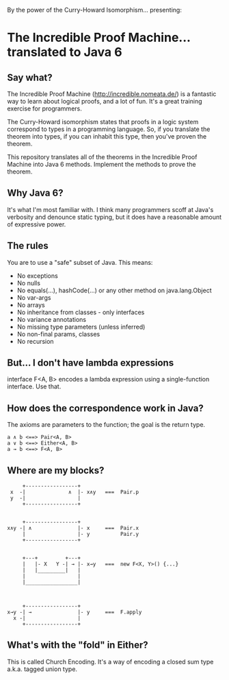 By the power of the Curry-Howard Isomorphism... presenting:

The Incredible Proof Machine... translated to Java 6
====================================================

Say what?
---------

The Incredible Proof Machine (http://incredible.nomeata.de/) 
is a fantastic way to learn about logical proofs, 
and a lot of fun. It's a great training exercise for programmers. 

The Curry-Howard isomorphism states that proofs in a logic system correspond
to types in a programming language. So, if you translate the theorem into types, 
if you can inhabit this type, then you've proven the theorem.

This repository translates all of the theorems in the Incredible Proof Machine
into Java 6 methods. Implement the methods to prove the theorem.

Why Java 6?
-----------

It's what I'm most familiar with. I think many programmers scoff at 
Java's verbosity and denounce static typing, but it does have a reasonable
amount of expressive power.

The rules
---------

You are to use a "safe" subset of Java. This means:

- No exceptions
- No nulls
- No equals(...), hashCode(...) or any other method on java.lang.Object
- No var-args
- No arrays
- No inheritance from classes - only interfaces
- No variance annotations
- No missing type parameters (unless inferred)
- No non-final params, classes
- No recursion

But... I don't have lambda expressions
--------------------------------------

interface F<A, B> encodes a lambda expression 
using a single-function interface. 
Use that. 

How does the correspondence work in Java?
-----------------------------------------

The axioms are parameters to the function; the goal is the return type.

    a ∧ b <==> Pair<A, B>
    a ∨ b <==> Either<A, B>
    a → b <==> F<A, B>


Where are my blocks?
--------------------

         +-----------------+
     x  -|              ∧  |- x∧y   ===  Pair.p  
     y  -|                 |
         +-----------------+


         +-----------------+
    x∧y -| ∧               |- x     ===  Pair.x  
         |                 |- y          Pair.y
         +-----------------+


         +---+         +---+
         |   |- X   Y -| → |- x→y   ===  new F<X, Y>() {...}
         |   |_________|   |
         |                 |
         |_________________|



         +-----------------+
    x→y -| →               |- y     ===  F.apply  
      x -|                 |
         +-----------------+



What's with the "fold" in Either?
---------------------------------

This is called Church Encoding. 
It's a way of encoding a closed sum type a.k.a. tagged union type.


